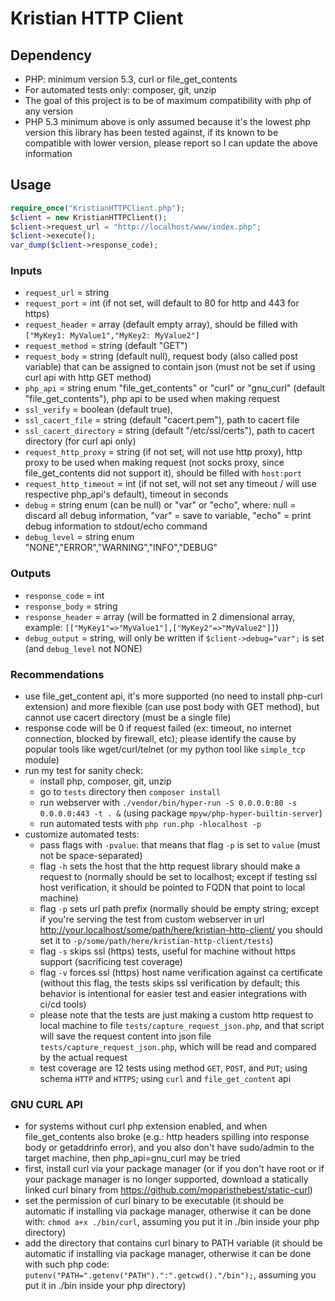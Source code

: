 # Kristian HTTP Client

## Dependency
- PHP: minimum version 5.3, curl or file_get_contents
- For automated tests only: composer, git, unzip
- The goal of this project is to be of maximum compatibility with php of any version
- PHP 5.3 minimum above is only assumed because it's the lowest php version this library has been tested against, if its known to be compatible with lower version, please report so I can update the above information

## Usage
```php
require_once("KristianHTTPClient.php");
$client = new KristianHTTPClient();
$client->request_url = "http://localhost/www/index.php";
$client->execute();
var_dump($client->response_code);
```

### Inputs
- `request_url` = string
- `request_port` = int (if not set, will default to 80 for http and 443 for https)
- `request_header` = array (default empty array), should be filled with `["MyKey1: MyValue1","MyKey2: MyValue2"] `
- `request_method` = string (default "GET")
- `request_body` = string (default null), request body (also called post variable) that can be assigned to contain json (must not be set if using curl api with http GET method)
- `php_api` = string enum "file_get_contents" or "curl" or "gnu_curl" (default "file_get_contents"), php api to be used when making request
- `ssl_verify` = boolean (default true),
- `ssl_cacert_file` = string (default "cacert.pem"), path to cacert file
- `ssl_cacert_directory` = string (default "/etc/ssl/certs"), path to cacert directory (for curl api only)
- `request_http_proxy` = string (if not set, will not use http proxy), http proxy to be used when making request (not socks proxy, since file_get_contents did not support it), should be filled with `host:port`
- `request_http_timeout` = int (if not set, will not set any timeout / will use respective php_api's default), timeout in seconds
- `debug` = string enum (can be null) or "var" or "echo", where: null = discard all debug information, "var" = save to variable, "echo" = print debug information to stdout/echo command
- `debug_level` = string enum "NONE","ERROR","WARNING","INFO","DEBUG"

### Outputs
- `response_code` = int
- `response_body` = string
- `response_header` = array (will be formatted in 2 dimensional array, example: `[["MyKey1"=>"MyValue1"],["MyKey2"=>"MyValue2"]]`)
- `debug_output` = string, will only be written if `$client->debug="var";` is set (and `debug_level` not NONE)

### Recommendations
- use file_get_content api, it's more supported (no need to install php-curl extension) and more flexible (can use post body with GET method), but cannot use cacert directory (must be a single file)
- response code will be 0 if request failed (ex: timeout, no internet connection, blocked by firewall, etc); please identify the cause by popular tools like wget/curl/telnet (or my python tool like `simple_tcp` module)
- run my test for sanity check:
    - install php, composer, git, unzip
    - go to `tests` directory then `composer install`
    - run webserver with `./vendor/bin/hyper-run -S 0.0.0.0:80 -s 0.0.0.0:443 -t . &` (using package `mpyw/php-hyper-builtin-server`)
    - run automated tests with `php run.php -hlocalhost -p`
- customize automated tests:
    - pass flags with `-pvalue`: that means that flag `-p` is set to `value` (must not be space-separated)
    - flag `-h` sets the host that the http request library should make a request to (normally should be set to localhost; except if testing ssl host verification, it should be pointed to FQDN that point to local machine)
    - flag `-p` sets url path prefix (normally should be empty string; except if you're serving the test from custom webserver in url http://your.localhost/some/path/here/kristian-http-client/ you should set it to `-p/some/path/here/kristian-http-client/tests`)
    - flag `-s` skips ssl (https) tests, useful for machine without https support (sacrificing test coverage)
    - flag `-v` forces ssl (https) host name verification against ca certificate (without this flag, the tests skips ssl verification by default; this behavior is intentional for easier test and easier integrations with ci/cd tools)
    - please note that the tests are just making a custom http request to local machine to file `tests/capture_request_json.php`, and that script will save the request content into json file `tests/capture_request_json.php`, which will be read and compared by the actual request
    - test coverage are 12 tests using method `GET`, `POST`, and `PUT`; using schema `HTTP` and `HTTPS`; using `curl` and `file_get_content` api

### GNU CURL API
- for systems without curl php extension enabled, and when file_get_contents also broke (e.g.: http headers spilling into response body or getaddrinfo error), and you also don't have sudo/admin to the target machine, then php_api=gnu_curl may be tried
- first, install curl via your package manager (or if you don't have root or if your package manager is no longer supported, download a statically linked curl binary from https://github.com/moparisthebest/static-curl)
- set the permission of curl binary to be executable (it should be automatic if installing via package manager, otherwise it can be done with: ```chmod a+x ./bin/curl```, assuming you put it in ./bin inside your php directory)
- add the directory that contains curl binary to PATH variable (it should be automatic if installing via package manager, otherwise it can be done with such php code: ```putenv("PATH=".getenv("PATH").":".getcwd()."/bin");```, assuming you put it in ./bin inside your php directory)
